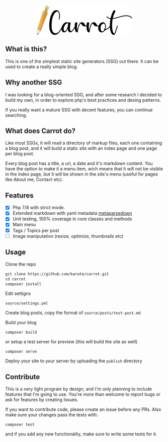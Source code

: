 <p align="center"><img alt="Carrot" src="https://github.com/karate/carrot/blob/master/resources/banner.png?raw=true" width="301" /></p>

## What is this?
This is one of the simplest static site generators (SSG) out there.
It can be used to create a really simple blog.

## Why another SSG
I was looking for a blog-oriented SSG, and after some research I decided to
build my own, in order to explore php's best practices and desing patterns.

If you really want a mature SSG with decent features, you can continue searching.

## What does Carrot do?
Like most SSGs, it will read a directory of markup files,
each one containing a blog post, and it will build a static site with an
index page and one page per blog post.

Every blog post has a title, a url, a date and it's markdown content.
You have the option to make it a menu item, wich means that it will not
be visible in the index page, but it will be shown in the site's menu
(useful for pages like About me, Contact etc).

## Features
- [x] Php 7/8 with strict mode.
- [x] Extended markdown with yaml metadata [metaparsedown](https://github.com/pagerange/metaparsedown)
- [x] Unit testing, 100% coverage in core classes and methods
- [x] Main menu
- [x] Tags / Topics per post
- [ ] Image manipulation (resize, optimize, thumbnails etc)

## Usage
Clone the repo
```
git clone https://github.com/karate/carrot.git
cd carrot
composer install
```

Edit settigns
```
source/settings.yml
```

Create blog posts, copy the format of `source/posts/test-post.md`

Build your blog
```
composer build
```

or setup a test server for preview (this will build the site as well)
```
composer serve
```

Deploy your site to your server by uploading the `publish` directory

## Contribute
This is a very light program by design, and I'm only planning to
include features that I'm going to use. You're more than welcome to report
bugs or ask for features by creating Issues.

If you want to contribute code, please create an issue before any PRs.
Also make sure your changes pass the tests with:
```
composer test
```
and if you add any new functionality, make sure to write some tests for it.
